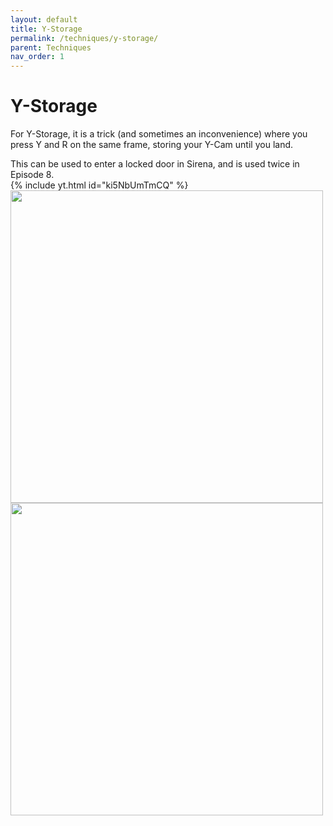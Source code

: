```yaml
---
layout: default
title: Y-Storage
permalink: /techniques/y-storage/
parent: Techniques
nav_order: 1
---
```


# Y-Storage  

For Y-Storage, it is a trick (and sometimes an inconvenience) where you press Y and R on the same frame, storing your Y-Cam until you land.  

This can be used to enter a locked door in Sirena, and is used twice in Episode 8.  
{% include yt.html id="ki5NbUmTmCQ" %}  
<img src="https://i.imgur.com/rqwyk7V.gif" width=500>  
<img src="https://i.imgur.com/Eb8K0L3.gif" width=500>  
